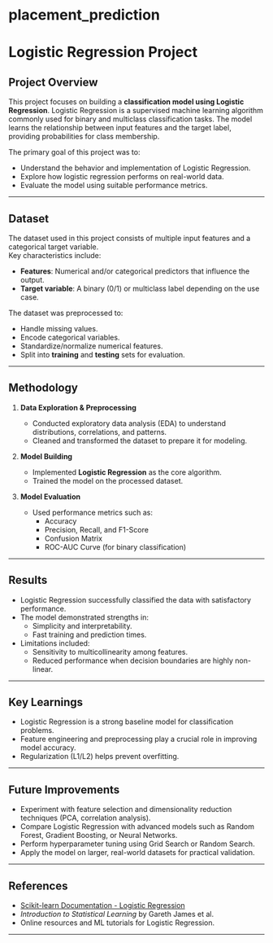 # placement_prediction
# Logistic Regression Project

##  Project Overview
This project focuses on building a **classification model using Logistic Regression**. Logistic Regression is a supervised machine learning algorithm commonly used for binary and multiclass classification tasks. The model learns the relationship between input features and the target label, providing probabilities for class membership.

The primary goal of this project was to:
- Understand the behavior and implementation of Logistic Regression.
- Explore how logistic regression performs on real-world data.
- Evaluate the model using suitable performance metrics.

---

##  Dataset
The dataset used in this project consists of multiple input features and a categorical target variable.  
Key characteristics include:
- **Features**: Numerical and/or categorical predictors that influence the output.
- **Target variable**: A binary (0/1) or multiclass label depending on the use case.

The dataset was preprocessed to:
- Handle missing values.
- Encode categorical variables.
- Standardize/normalize numerical features.
- Split into **training** and **testing** sets for evaluation.

---

##  Methodology
1. **Data Exploration & Preprocessing**
   - Conducted exploratory data analysis (EDA) to understand distributions, correlations, and patterns.
   - Cleaned and transformed the dataset to prepare it for modeling.

2. **Model Building**
   - Implemented **Logistic Regression** as the core algorithm.
   - Trained the model on the processed dataset.

3. **Model Evaluation**
   - Used performance metrics such as:
     - Accuracy
     - Precision, Recall, and F1-Score
     - Confusion Matrix
     - ROC-AUC Curve (for binary classification)

---

##  Results
- Logistic Regression successfully classified the data with satisfactory performance.
- The model demonstrated strengths in:
  - Simplicity and interpretability.
  - Fast training and prediction times.
- Limitations included:
  - Sensitivity to multicollinearity among features.
  - Reduced performance when decision boundaries are highly non-linear.

---

##  Key Learnings
- Logistic Regression is a strong baseline model for classification problems.
- Feature engineering and preprocessing play a crucial role in improving model accuracy.
- Regularization (L1/L2) helps prevent overfitting.

---

##  Future Improvements
- Experiment with feature selection and dimensionality reduction techniques (PCA, correlation analysis).
- Compare Logistic Regression with advanced models such as Random Forest, Gradient Boosting, or Neural Networks.
- Perform hyperparameter tuning using Grid Search or Random Search.
- Apply the model on larger, real-world datasets for practical validation.

---

##  References
- [Scikit-learn Documentation - Logistic Regression](https://scikit-learn.org/stable/modules/linear_model.html#logistic-regression)
- *Introduction to Statistical Learning* by Gareth James et al.
- Online resources and ML tutorials for Logistic Regression.

---
